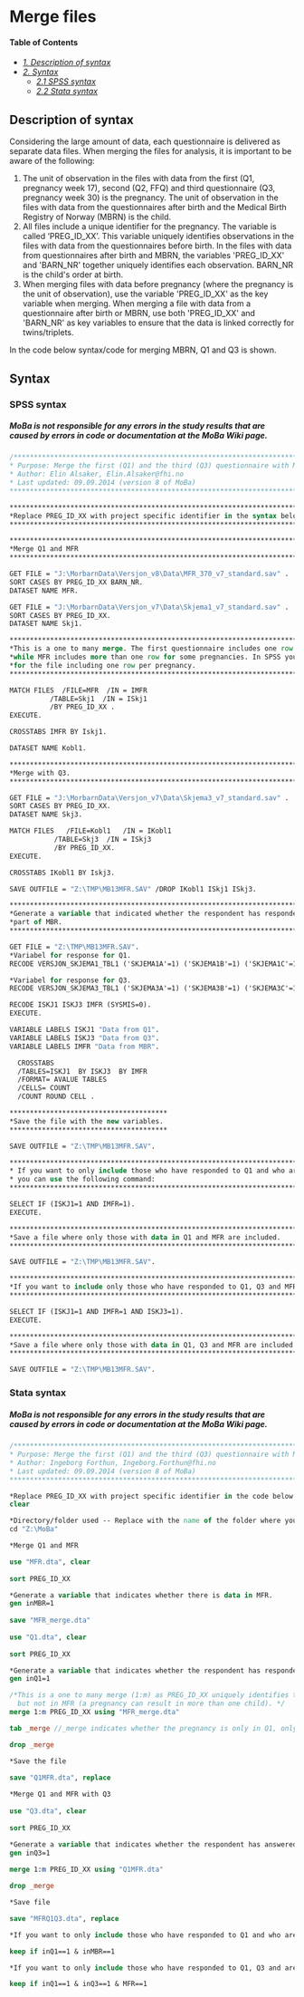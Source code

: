# Merge files

#### Table of Contents
- _[1. Description of syntax](#description-of-syntax)_ <br>
- _[2. Syntax](#syntax)_ <br>
	- _[2.1 SPSS syntax](#spss-syntax)_ <br>
 	- _[2.2 Stata syntax](#stata-syntax)_ <br>

## Description of syntax
Considering the large amount of data, each questionnaire is delivered as separate data files. When merging the files for analysis, it is important to be aware of the following:
1.	The unit of observation in the files with data from the first (Q1, pregnancy week 17), second (Q2, FFQ) and third questionnaire (Q3, pregnancy week 30) is the pregnancy. The unit of observation in the files with data from the questionnaires after birth and the Medical Birth Registry of Norway (MBRN) is the child.
2.	All files include a unique identifier for the pregnancy. The variable is called ‘PREG_ID_XX’. This variable uniquely identifies observations in the files with data from the questionnaires before birth. In the files with data from questionnaires after birth and MBRN, the variables 'PREG_ID_XX' and 'BARN_NR' together uniquely identifies each observation. BARN_NR is the child's order at birth.
3.	When merging files with data before pregnancy (where the pregnancy is the unit of observation), use the variable 'PREG_ID_XX' as the key variable when merging. When merging a file with data from a questionnaire after birth or MBRN, use both 'PREG_ID_XX' and 'BARN_NR' as key variables to ensure that the data is linked correctly for twins/triplets.

In the code below syntax/code for merging MBRN, Q1 and Q3 is shown.

## Syntax

### SPSS syntax
##### MoBa is not responsible for any errors in the study results that are caused by errors in code or documentation at the MoBa Wiki page.
```stata
/***************************************************************************************************
* Purpose: Merge the first (Q1) and the third (Q3) questionnaire with MFR 
* Author: Elin Alsaker, Elin.Alsaker@fhi.no 
* Last updated: 09.09.2014 (version 8 of MoBa)
****************************************************************************************************/

***************************************************************************
*Replace PREG_ID_XX with project specific identifier in the syntax below.
***************************************************************************

***************************************************************************
*Merge Q1 and MFR
***************************************************************************

GET FILE = "J:\MorbarnData\Versjon_v8\Data\MFR_370_v7_standard.sav" .
SORT CASES BY PREG_ID_XX BARN_NR.
DATASET NAME MFR.

GET FILE = "J:\MorbarnData\Versjon_v7\Data\Skjema1_v7_standard.sav" .
SORT CASES BY PREG_ID_XX.
DATASET NAME Skj1.

*****************************************************************************************************
*This is a one to many merge. The first questionnaire includes one row per pregnancy,
*while MFR includes more than one row for some pregnancies. In SPSS you use /TABLE= instead of /FILE=
*for the file including one row per pregnancy.
*****************************************************************************************************

MATCH FILES  /FILE=MFR  /IN = IMFR  
	      /TABLE=Skj1  /IN = ISkj1
	      /BY PREG_ID_XX .
EXECUTE.

CROSSTABS IMFR BY Iskj1.

DATASET NAME Kobl1.

***************************************************************************
*Merge with Q3.
***************************************************************************

GET FILE = "J:\MorbarnData\Versjon_v7\Data\Skjema3_v7_standard.sav" .
SORT CASES BY PREG_ID_XX.
DATASET NAME Skj3.

MATCH FILES   /FILE=Kobl1   /IN = IKobl1 
	       /TABLE=Skj3  /IN = ISkj3 
	       /BY PREG_ID_XX.
EXECUTE.

CROSSTABS IKobl1 BY Iskj3.

SAVE OUTFILE = "Z:\TMP\MB13MFR.SAV" /DROP IKobl1 ISkj1 ISkj3.

*************************************************************************************************************
*Generate a variable that indicated whether the respondent has responded to the specific questionnaire and is
*part of MBR.  
*************************************************************************************************************

GET FILE = "Z:\TMP\MB13MFR.SAV".
*Variabel for response for Q1.
RECODE VERSJON_SKJEMA1_TBL1 ('SKJEMA1A'=1) ('SKJEMA1B'=1) ('SKJEMA1C'=1)  INTO ISKJ1.

*Variabel for response for Q3.
RECODE VERSJON_SKJEMA3_TBL1 ('SKJEMA3A'=1) ('SKJEMA3B'=1) ('SKJEMA3C'=1)  INTO ISKJ3.

RECODE ISKJ1 ISKJ3 IMFR (SYSMIS=0).
EXECUTE.

VARIABLE LABELS ISKJ1 "Data from Q1".
VARIABLE LABELS ISKJ3 "Data from Q3".
VARIABLE LABELS IMFR "Data from MBR".

  CROSSTABS
  /TABLES=ISKJ1  BY ISKJ3  BY IMFR
  /FORMAT= AVALUE TABLES
  /CELLS= COUNT
  /COUNT ROUND CELL .

***************************************
*Save the file with the new variables.
***************************************

SAVE OUTFILE = "Z:\TMP\MB13MFR.SAV".

*************************************************************************************************************
* If you want to only include those who have responded to Q1 and who are included in MFR, 
* you can use the following command:
*************************************************************************************************************

SELECT IF (ISKJ1=1 AND IMFR=1).
EXECUTE.

******************************************************************************
*Save a file where only those with data in Q1 and MFR are included.
******************************************************************************

SAVE OUTFILE = "Z:\TMP\MB13MFR.SAV".

*************************************************************************************************************
*If you want to include only those who have responded to Q1, Q3 and MFR, you can use the following command:
*************************************************************************************************************

SELECT IF (ISKJ1=1 AND IMFR=1 AND ISKJ3=1).
EXECUTE.

******************************************************************************
*Save a file where only those with data in Q1, Q3 and MFR are included.
******************************************************************************

SAVE OUTFILE = "Z:\TMP\MB13MFR.SAV".
```

### Stata syntax
##### MoBa is not responsible for any errors in the study results that are caused by errors in code or documentation at the MoBa Wiki page.
```stata
/***************************************************************************************************
* Purpose: Merge the first (Q1) and the third (Q3) questionnaire with MFR 
* Author: Ingeborg Forthun, Ingeborg.Forthun@fhi.no
* Last updated: 09.09.2014 (version 8 of MoBa)
****************************************************************************************************/

*Replace PREG_ID_XX with project specific identifier in the code below.
clear

*Directory/folder used -- Replace with the name of the folder where you have saved the files. 
cd "Z:\MoBa"

*Merge Q1 and MFR

use "MFR.dta", clear
 
sort PREG_ID_XX 

*Generate a variable that indicates whether there is data in MFR.
gen inMBR=1
 
save "MFR_merge.dta"
 
use "Q1.dta", clear
 
sort PREG_ID_XX 

*Generate a variable that indicates whether the respondent has responded to the first questionnaire. 
gen inQ1=1

/*This is a one to many merge (1:m) as PREG_ID_XX uniquely identifies the observations in Q1, 
  but not in MFR (a pregnancy can result in more than one child). */
merge 1:m PREG_ID_XX using "MFR_merge.dta"

tab _merge //_merge indicates whether the pregnancy is only in Q1, only in MFR, or in both. 

drop _merge

*Save the file

save "Q1MFR.dta", replace
 
*Merge Q1 and MFR with Q3
  
use "Q3.dta", clear
 
sort PREG_ID_XX

*Generate a variable that indicates whether the respondent has answered Q3.
gen inQ3=1
 
merge 1:m PREG_ID_XX using "Q1MFR.dta"

drop _merge

*Save file

save "MFRQ1Q3.dta", replace

*If you want to only include those who have responded to Q1 and who are included in MFR, you can use the following command:

keep if inQ1==1 & inMBR==1

*If you want to only include those who have responded to Q1, Q3 and are included in MFR, you can use the following command:

keep if inQ1==1 & inQ3==1 & MFR==1
```
